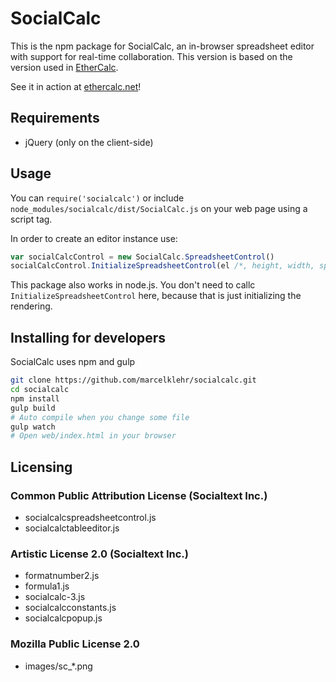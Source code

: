 # SocialCalc
This is the npm package for SocialCalc, an in-browser spreadsheet editor with support for real-time collaboration.
This version is based on the version used in [EtherCalc](https://github.com/audreyt/ethercalc).

See it in action at [ethercalc.net](http://ethercalc.net)!

## Requirements
* jQuery (only on the client-side)

## Usage
You can `require('socialcalc')` or include `node_modules/socialcalc/dist/SocialCalc.js` on your web page using a script tag.

In order to create an editor instance use:
```js
var socialCalcControl = new SocialCalc.SpreadsheetControl()
socialCalcControl.InitializeSpreadsheetControl(el /*, height, width, spacebelow*/)
```

This package also works in node.js. You don't need to callc `InitializeSpreadsheetControl` here, because that is just initializing the rendering.

## Installing for developers

SocialCalc uses npm and gulp
```bash
git clone https://github.com/marcelklehr/socialcalc.git
cd socialcalc
npm install
gulp build
# Auto compile when you change some file
gulp watch 
# Open web/index.html in your browser
```

## Licensing
### Common Public Attribution License (Socialtext Inc.)
* socialcalcspreadsheetcontrol.js
* socialcalctableeditor.js

### Artistic License 2.0 (Socialtext Inc.)
* formatnumber2.js
* formula1.js
* socialcalc-3.js
* socialcalcconstants.js
* socialcalcpopup.js

### Mozilla Public License 2.0
* images/sc_*.png
